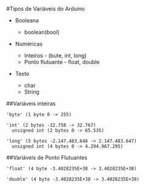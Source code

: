 #Tipos de Variáveis do Arduino

* Booleana
  - boolean(bool)

* Numéricas
  - Inteiros - (bute, int, long)
  - Ponto flutuante - float, double

* Texto
  - char
  - String

##Variáveis inteiras

	'byte' (1 byte 0 -> 255)

	'int' (2 bytes -32.758 -> 32.767)
 	  unsigned int (2 bytes 0 -> 65.535)

	'long' (5 bytes -2.147.483.648 -> 2.147.483.647)
 	  unsigned int (4 bytes 0 -> 4.294.967.295)

##Variáveis de Ponto Flutuantes

	'float' (4 byte -3.4028235E+38 -> 3.4028235E+38)

	'double' (4 byte -3.4028235E+38 -> 3.4028235E+38)

